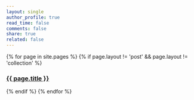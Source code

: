 ```yaml
---
layout: single
author_profile: true
read_time: false
comments: false
share: true
related: false
---
```


<div class="entries-{{ entries_layout }}">
{% for page in site.pages %}
  {% if page.layout != 'post' && page.layout != 'collection' %}  
    <h3><a href="{{ page.url }}">{{ page.title }}</a></h3>
  {% endif %}
{% endfor %}
</div>

